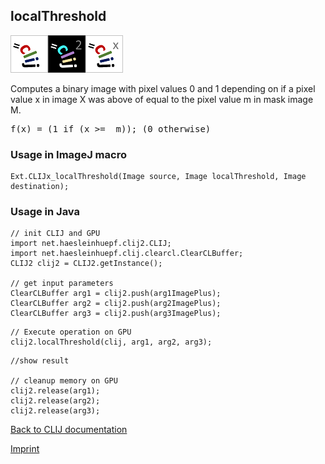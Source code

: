 ## localThreshold
![Image](images/mini_clij1_logo.png)![Image](images/mini_clij2_logo.png)![Image](images/mini_clijx_logo.png)

Computes a binary image with pixel values 0 and 1 depending on if a pixel value x in image X 
was above of equal to the pixel value m in mask image M.

<pre>f(x) = (1 if (x >=  m)); (0 otherwise)</pre>

### Usage in ImageJ macro
```
Ext.CLIJx_localThreshold(Image source, Image localThreshold, Image destination);
```


### Usage in Java
```
// init CLIJ and GPU
import net.haesleinhuepf.clij2.CLIJ;
import net.haesleinhuepf.clij.clearcl.ClearCLBuffer;
CLIJ2 clij2 = CLIJ2.getInstance();

// get input parameters
ClearCLBuffer arg1 = clij2.push(arg1ImagePlus);
ClearCLBuffer arg2 = clij2.push(arg2ImagePlus);
ClearCLBuffer arg3 = clij2.push(arg3ImagePlus);
```

```
// Execute operation on GPU
clij2.localThreshold(clij, arg1, arg2, arg3);
```

```
//show result

// cleanup memory on GPU
clij2.release(arg1);
clij2.release(arg2);
clij2.release(arg3);
```


[Back to CLIJ documentation](https://clij.github.io/)

[Imprint](https://clij.github.io/imprint)
